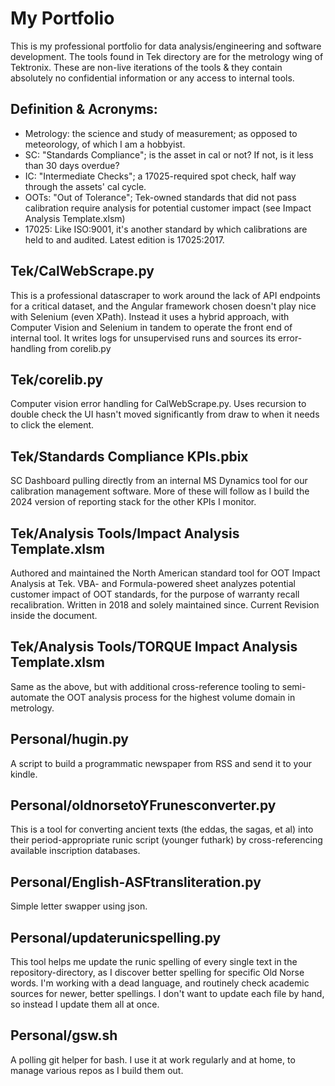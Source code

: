 # My Portfolio
This is my professional portfolio for data analysis/engineering and software development. The tools found in Tek directory are for the metrology wing of Tektronix. These are non-live iterations of the tools & they contain absolutely no confidential information or any access to internal tools. 

## Definition & Acronyms:
 - Metrology: the science and study of measurement; as opposed to meteorology, of which I am a hobbyist.
 - SC: "Standards Compliance"; is the asset in cal or not? If not, is it less than 30 days overdue?
 - IC: "Intermediate Checks"; a 17025-required spot check, half way through the assets' cal cycle.
 - OOTs: "Out of Tolerance"; Tek-owned standards that did not pass calibration require analysis for potential customer impact (see Impact Analysis Template.xlsm)
 - 17025: Like ISO:9001, it's another standard by which calibrations are held to and audited. Latest edition is 17025:2017.

## Tek/CalWebScrape.py
This is a professional datascraper to work around the lack of API endpoints for a critical dataset, and the Angular framework chosen doesn't play nice with Selenium (even XPath). Instead it uses a hybrid approach, with Computer Vision and Selenium in tandem to operate the front end of internal tool. It writes logs for unsupervised runs and sources its error-handling from corelib.py

## Tek/corelib.py
Computer vision error handling for CalWebScrape.py. Uses recursion to double check the UI hasn't moved significantly from draw to when it needs to click the element. 

## Tek/Standards Compliance KPIs.pbix
SC Dashboard pulling directly from an internal MS Dynamics tool for our calibration management software. More of these will follow as I build the 2024 version of reporting stack for the other KPIs I monitor.

## Tek/Analysis Tools/Impact Analysis Template.xlsm
Authored and maintained the North American standard tool for OOT Impact Analysis at Tek. VBA- and Formula-powered sheet analyzes potential customer impact of OOT standards, for the purpose of warranty recall recalibration. Written in 2018 and solely maintained since. Current Revision inside the document.

## Tek/Analysis Tools/TORQUE Impact Analysis Template.xlsm
Same as the above, but with additional cross-reference tooling to semi-automate the OOT analysis process for the highest volume domain in metrology. 

## Personal/hugin.py
A script to build a programmatic newspaper from RSS and send it to your kindle.

## Personal/oldnorsetoYFrunesconverter.py
This is a tool for converting ancient texts (the eddas, the sagas, et al) into their period-appropriate runic script (younger futhark) by cross-referencing available inscription databases.

## Personal/English-ASFtransliteration.py
Simple letter swapper using json.

## Personal/updaterunicspelling.py
This tool helps me update the runic spelling of every single text in the repository-directory, as I discover better spelling for specific Old Norse words. I'm working with a dead language, and routinely check academic sources for newer, better spellings. I don't want to update each file by hand, so instead I update them all at once.

## Personal/gsw.sh
A polling git helper for bash. I use it at work regularly and at home, to manage various repos as I build them out.
